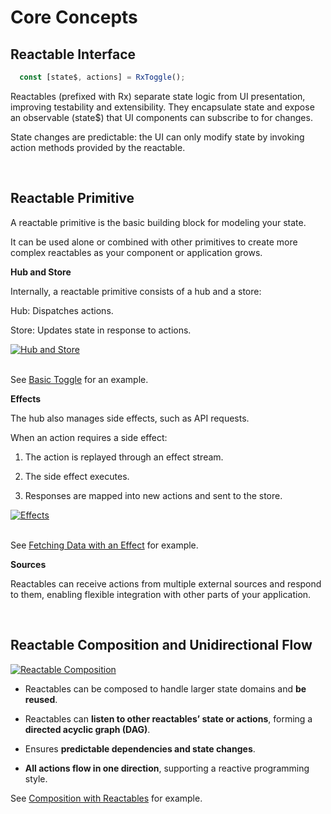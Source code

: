 # Core Concepts

## Reactable Interface

```typescript
  const [state$, actions] = RxToggle();
```

Reactables (prefixed with Rx) separate state logic from UI presentation, improving testability and extensibility. They encapsulate state and expose an observable (state$) that UI components can subscribe to for changes.

State changes are predictable: the UI can only modify state by invoking action methods provided by the reactable.

<br>

## Reactable Primitive

A reactable primitive is the basic building block for modeling your state.

It can be used alone or combined with other primitives to create more complex reactables as your component or application grows.

**Hub and Store**

Internally, a reactable primitive consists of a hub and a store:

Hub: Dispatches actions.

Store: Updates state in response to actions.

<a class="rx-example" href="/reactables/ReactablePrimitiveOne.jpg" target="_blank" rel="noreferrer">
  <img src="/reactables/ReactablePrimitiveOne.jpg" alt="Hub and Store" title="Hub and Store" style="max-width: 300px" />
</a>
<br>
<br>

See [Basic Toggle](https://reactables.github.io/reactables/guides/examples/#basic-toggle) for an example.

**Effects**

The hub also manages side effects, such as API requests.

When an action requires a side effect:

1. The action is replayed through an effect stream.

1. The side effect executes.

1. Responses are mapped into new actions and sent to the store.

<a class="rx-example" href="/reactables/ReactablePrimitiveTwo.jpg" target="_blank" rel="noreferrer">
  <img src="/reactables/ReactablePrimitiveTwo.jpg" alt="Effects" title="Effects" style="max-width: 300px" />
</a>

<br>
<br>

See [Fetching Data with an Effect](https://reactables.github.io/reactables/guides/examples/#fetching-data) for example.

**Sources**

Reactables can receive actions from multiple external sources and respond to them, enabling flexible integration with other parts of your application.

<br>

## Reactable Composition and Unidirectional Flow <a name="composition">

<a class="rx-example" href="/reactables/ReactableCombined.jpg" target="_blank" rel="noreferrer">
  <img src="/reactables/ReactableCombined.jpg" alt="Reactable Composition" title="Reactable Composition" style="max-width: 300px" />
</a>
<br>

- Reactables can be composed to handle larger state domains and **be reused**.  

- Reactables can **listen to other reactables’ state or actions**, forming a **directed acyclic graph (DAG)**.  

- Ensures **predictable dependencies and state changes**.  

- **All actions flow in one direction**, supporting a reactive programming style.  

See [Composition with Reactables](https://reactables.github.io/reactables/guides/examples/#reactable-composition) for example.
